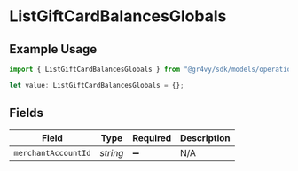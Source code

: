 # ListGiftCardBalancesGlobals

## Example Usage

```typescript
import { ListGiftCardBalancesGlobals } from "@gr4vy/sdk/models/operations";

let value: ListGiftCardBalancesGlobals = {};
```

## Fields

| Field               | Type                | Required            | Description         |
| ------------------- | ------------------- | ------------------- | ------------------- |
| `merchantAccountId` | *string*            | :heavy_minus_sign:  | N/A                 |